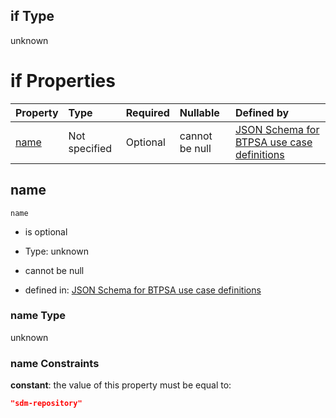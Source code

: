 ## if Type

unknown

# if Properties

| Property      | Type          | Required | Nullable       | Defined by                                                                                                                                                                                                          |
| :------------ | :------------ | :------- | :------------- | :------------------------------------------------------------------------------------------------------------------------------------------------------------------------------------------------------------------ |
| [name](#name) | Not specified | Optional | cannot be null | [JSON Schema for BTPSA use case definitions](btpsa-usecase-properties-services-items-allof-1-then-allof-104-if-properties-name.md "undefined#/properties/services/items/allOf/1/then/allOf/104/if/properties/name") |

## name



`name`

*   is optional

*   Type: unknown

*   cannot be null

*   defined in: [JSON Schema for BTPSA use case definitions](btpsa-usecase-properties-services-items-allof-1-then-allof-104-if-properties-name.md "undefined#/properties/services/items/allOf/1/then/allOf/104/if/properties/name")

### name Type

unknown

### name Constraints

**constant**: the value of this property must be equal to:

```json
"sdm-repository"
```
